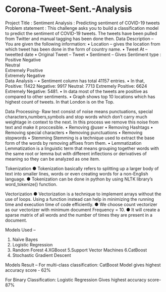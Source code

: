 # Corona-Tweet-Sent.-Analysis
Project Title : Sentiment Analysis : Predicting sentiment of COVID-19 tweets
Problem statement : 
               This challenge asks you to build a classification model to predict the sentiment of COVID-19 tweets. The tweets have been pulled from Twitter and manual tagging has been done then.
Data Description – 
    You are given the following information:
•	Location – gives the location from which tweet has been done in the form of country name.
•	Tweet At – tweetted date
•	Original Tweet – Tweet
•	Sentiment – Gives Sentiment type :
                                               Positive
                                               Negative               
                                               Neutral                
                                               Extremely Positive    
                                               Extremely Negative  
Data Analysis –
•	Sentiment column has total 41157 entries. 
•	In that, Positive: 11422 
                       Negative: 9917 
                       Neutral: 7713 
                       Extremely Positive: 6624 
                       Extremely Negative: 5481. 
•	In data most of the tweets are positive as compared to other sentiments.
•	Graph shows top 10 locations which has highest count of tweets. 
            In that London is on the Top.
                                 
Data Processing-
          Raw text consist of noise means punctuations, special characters,numbers,symbols and stop words which don’t carry much weightage in context to the next. 
In this process we remove this noise from text and make it proccesible.
•	Removing @user
•	Removing Hashtags
•	Removing special characters
•	Removing punctuations
•	Removing stopwords
•	Stemming 
 Stemming is a technique used to extract the base form of the words by removing affixes from them.
•	Lemmatization
Lemmatization is a linguistic term that means grouping together words with the same root or lemma but with different inflections or derivatives of meaning so they can be analyzed as one item.

Tokenization
● Tokenization basically refers to splitting up a larger body of text 
    into smaller lines, words or even creating words for a non-English language.
● Tokenization can be done in python by using NLTK library’s 
    word_tokenize() function.

Vectorization
● Vectorization is a technique to implement arrays without the use of 
    loops. Using a function instead can help in minimizing the running time 
    and execution time of code efficiently.
● We choose count vectorizer as our vectorizer with minimum document 
    Frequency = 10.
● It will create a sparse matrix of all words and the number of times they 
    are present in a document.

Models Used – 
1. Naïve Bayes
2. Logistic Regression
3. Random Forest
4.XGBoost
5.Support Vector Machines
6.CatBoost
7. Stochastic Gradient Descent

Models Result –
For multi-class classification:
CatBoost Model gives highest accuracy score - 62%

For Binary Classification:
Logistic Regression Gives highest accuracy score- 87%
